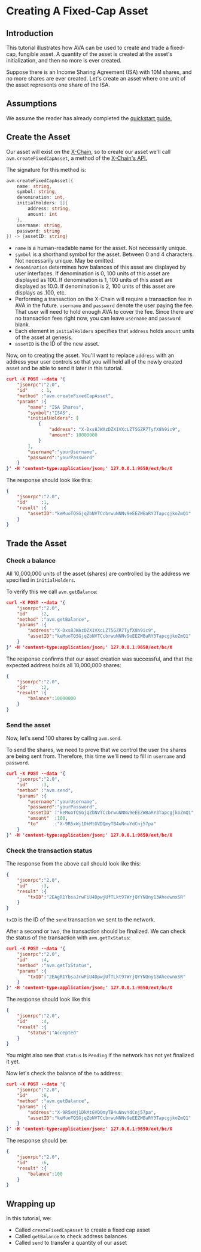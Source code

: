 # Creating A Fixed-Cap Asset

## Introduction

This tutorial illustrates how AVA can be used to create and trade a fixed-cap, fungible asset.
A quantity of the asset is created at the asset's initialization, and then no more is ever created. 

Suppose there is an Income Sharing Agreement (ISA) with 10M shares, and no more shares are ever created.
Let's create an asset where one unit of the asset represents one share of the ISA.

## Assumptions

We assume the reader has already completed the [quickstart guide.](../quickstart/ava-getting-started.md)

## Create the Asset

Our asset will exist on the [X-Chain](../core-concepts/overview.md#the-x-chain), so to create our asset we'll call `avm.createFixedCapAsset`, a method of the [X-Chain's API.](../api/avm.md)

The signature for this method is:

```go
avm.createFixedCapAsset({
    name: string, 
    symbol: string,
    denomination: int,  
    initialHolders: []{
        address: string, 
        amount: int
    }, 
    username: string,  
    password: string
}) -> {assetID: string}
```

* `name` is a human-readable name for the asset. Not necessarily unique.
* `symbol` is a shorthand symbol for the asset. Between 0 and 4 characters. Not necessarily unique. May be omitted.
* `denomination` determines how balances of this asset are displayed by user interfaces. If denomination is 0, 100 units of this asset are displayed as 100. If denomination is 1, 100 units of this asset are displayed as 10.0. If denomination is 2, 100 units of this asset are displays as .100, etc.
* Performing a transaction on the X-Chain will require a transaction fee in AVA in the future. `username` and `password` denote the user paying the fee.
  That user will need to hold enough AVA to cover the fee.
  Since there are no transaction fees right now, you can leave `username` and `password` blank.
* Each element in `initialHolders` specifies that `address` holds `amount` units of the asset at genesis.
* `assetID` is the ID of the new asset.
  
Now, on to creating the asset.
You'll want to replace `address` with an address your user controls so that you will
hold all of the newly created asset and be able to send it later in this tutorial.

```json
curl -X POST --data '{
    "jsonrpc":"2.0",
    "id"     : 1,
    "method" :"avm.createFixedCapAsset",
    "params" :{
        "name": "ISA Shares",
        "symbol":"ISAS",
        "initialHolders": [
            {
                "address": "X-Dxs8JWAzDZX1VXcLZT5GZR7TyfX8h9ic9",
                "amount": 10000000
            }
        ],
        "username":"yourUsername",
        "password":"yourPassword"
    }
}' -H 'content-type:application/json;' 127.0.0.1:9650/ext/bc/X
```

The response should look like this:

```json
{
    "jsonrpc":"2.0",
    "id"     :1,
    "result" :{
        "assetID":"keMuoTQSGjqZbNVTCcbrwuNNNv9eEEZWBaRY3TapcgjkoZmQ1"
    }
}
```

## Trade the Asset

### Check a balance

All 10,000,000 units of the asset (shares) are controlled by the address we specified in `initialHolders`.

To verify this we call `avm.getBalance`:

```json
curl -X POST --data '{
    "jsonrpc":"2.0",
    "id"     :2,
    "method" :"avm.getBalance",
    "params" :{
        "address":"X-Dxs8JWAzDZX1VXcLZT5GZR7TyfX8h9ic9",
        "assetID":"keMuoTQSGjqZbNVTCcbrwuNNNv9eEEZWBaRY3TapcgjkoZmQ1"
    }
}' -H 'content-type:application/json;' 127.0.0.1:9650/ext/bc/X
```

The response confirms that our asset creation was successful, and that the expected address holds all 10,000,000 shares:

```json
{
    "jsonrpc":"2.0",
    "id"     :2,
    "result" :{
        "balance":10000000
    }
}
```

### Send the asset

Now, let's send 100 shares by calling `avm.send`.

To send the shares, we need to prove that we control the user the shares are being sent from.
Therefore, this time we'll need to fill in `username` and `password`.

```json
curl -X POST --data '{
    "jsonrpc":"2.0",
    "id"     :3,
    "method" :"avm.send",
    "params" :{
        "username":"yourUsername",
        "password":"yourPassword",
        "assetID" :"keMuoTQSGjqZbNVTCcbrwuNNNv9eEEZWBaRY3TapcgjkoZmQ1",
        "amount"  :100,
        "to"      :"X-9R5xWj1DkMtGVDQmyTB4uNnvYdCnj57pa"
    }
}' -H 'content-type:application/json;' 127.0.0.1:9650/ext/bc/X
```

### Check the transaction status

The response from the above call should look like this:

```json
{
    "jsonrpc":"2.0",
    "id"     :3,
    "result" :{
        "txID":"2EAgR1YbsaJrwFiU4DpwjUfTLkt97WrjQYYNQny13AheewnxSR"
    }
}
```

`txID` is the ID of the `send` transaction we sent to the network.

After a second or two, the transaction should be finalized.
We can check the status of the transaction with `avm.getTxStatus`:

```json
curl -X POST --data '{
    "jsonrpc":"2.0",
    "id"     :4,
    "method" :"avm.getTxStatus",
    "params" :{
        "txID":"2EAgR1YbsaJrwFiU4DpwjUfTLkt97WrjQYYNQny13AheewnxSR"
    }
}' -H 'content-type:application/json;' 127.0.0.1:9650/ext/bc/X
```

The response should look like this

```json
{
    "jsonrpc":"2.0",
    "id"     :4,
    "result" :{
        "status":"Accepted"
    }
}
```

You might also see that `status` is `Pending` if the network has not yet finalized it yet.

Now let's check the balance of the `to` address:

```json
curl -X POST --data '{
    "jsonrpc":"2.0",
    "id"     :6,
    "method" :"avm.getBalance",
    "params" :{
        "address":"X-9R5xWj1DkMtGVDQmyTB4uNnvYdCnj57pa",
        "assetID":"keMuoTQSGjqZbNVTCcbrwuNNNv9eEEZWBaRY3TapcgjkoZmQ1"
    }
}' -H 'content-type:application/json;' 127.0.0.1:9650/ext/bc/X
```

The response should be:

```json
{
    "jsonrpc":"2.0",
    "id"     :6,
    "result" :{
        "balance":100
    }
}
```

## Wrapping up

In this tutorial, we:

* Called `createFixedCapAsset` to create a fixed cap asset
* Called `getBalance` to check address balances
* Called `send` to transfer a quantity of our asset